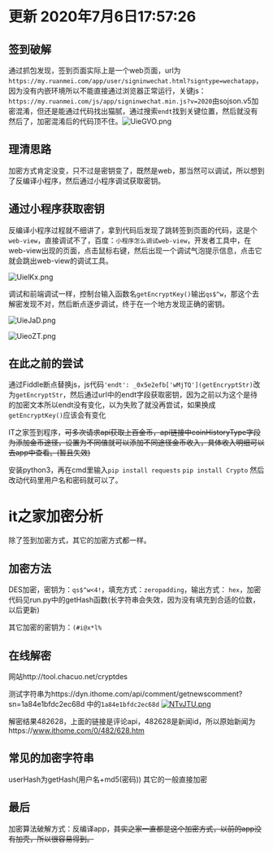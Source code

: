 # 更新 2020年7月6日17:57:26
## 签到破解

通过抓包发现，签到页面实际上是一个web页面，url为`https://my.ruanmei.com/app/user/signinwechat.html?signtype=wechatapp`，因为没有内嵌环境所以不能直接通过浏览器正常运行，关键js：`https://my.ruanmei.com/js/app/signinwechat.min.js?v=2020`由sojson.v5加密混淆，但还是能通过代码找出猫腻，通过搜索`endt`找到关键位置，然后就没有然后了，加密混淆后的代码顶不住。![UieGVO.png](https://s1.ax1x.com/2020/07/06/UieGVO.png)

## 理清思路

加密方式肯定没变，只不过是密钥变了，既然是web，那当然可以调试，所以想到了反编译小程序，然后通过小程序调试获取密钥。

## 通过小程序获取密钥

反编译小程序过程就不细讲了，拿到代码后发现了跳转签到页面的代码，这是个`web-view`，直接调试不了，百度：`小程序怎么调试web-view`，开发者工具中，在web-view出现的页面，点击鼠标右键，然后出现一个调试气泡提示信息，点击它就会跳出web-view的调试工具。

![UielKx.png](https://s1.ax1x.com/2020/07/06/UielKx.png)

调试和前端调试一样，控制台输入函数名`getEncryptKey()`输出`qs$^w`，那这个去解密发现不对，然后断点逐步调试，终于在一个地方发现正确的密钥。

![UieJaD.png](https://s1.ax1x.com/2020/07/06/UieJaD.png)

![UieoZT.png](https://s1.ax1x.com/2020/07/06/UieoZT.png)

##  在此之前的尝试

通过Fiddle断点替换js，js代码`'endt': _0x5e2efb['wMjTQ'](getEncryptStr)`改为`getEncryptStr`，然后通过url中的endt字段获取密钥，因为之前以为这个是待的加密文本所以endt没有变化，以为失败了就没再尝试，如果换成`getEncryptKey()`应该会有变化

IT之家签到程序，~~可多次请求api获取上百金币，api链接中coinHistoryType字段为添加金币途径，设置为不同值就可以添加不同途径金币收入，具体收入明细可以去app中查看。(暂且失效)~~

安装python3，再在cmd里输入`pip install requests` `pip install Crypto` 然后改动代码里用户名和密码就可以了。

# it之家加密分析

除了签到加密方式，其它的加密方式都一样。

## 加密方法

DES加密，密钥为：`qs$^w<4!`，填充方式：`zeropadding`，输出方式： `hex`，加密代码见run.py中的getHash函数(长字符串会失效，因为没有填充到合适的位数，以后更新)

其它加密的密钥为：`(#i@x*l%`

## 在线解密

网站http://tool.chacuo.net/cryptdes

测试字符串为https://dyn.ithome.com/api/comment/getnewscomment?sn=1a84e1bfdc2ec68d 中的`1a84e1bfdc2ec68d`
[![NTvJTU.png](https://s1.ax1x.com/2020/07/01/NTvJTU.png)](https://imgchr.com/i/NTvJTU)

解密结果482628，上面的链接是评论api，482628是新闻id，所以原始新闻为https://www.ithome.com/0/482/628.htm

## 常见的加密字符串

userHash为getHash(用户名+md5(密码))
其它的一般直接加密

## 最后

加密算法破解方式：反编译app，~~其实之家一直都是这个加密方式，以前的app没有加壳，所以很容易得到。~~
